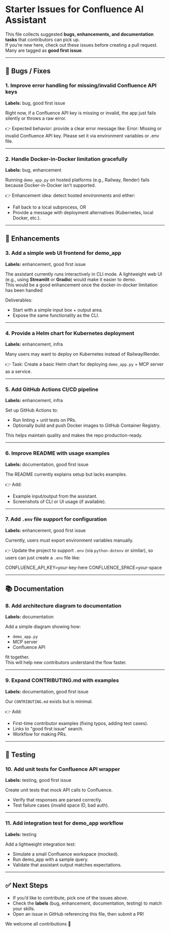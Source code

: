 # Starter Issues for Confluence AI Assistant

This file collects suggested **bugs, enhancements, and documentation tasks** that contributors can pick up.  
If you’re new here, check out these issues before creating a pull request. Many are tagged as **good first issue**.

---

## 🐛 Bugs / Fixes

### 1. Improve error handling for missing/invalid Confluence API keys
**Labels:** bug, good first issue  

Right now, if a Confluence API key is missing or invalid, the app just fails silently or throws a raw error.  

👉 Expected behavior: provide a clear error message like:  Error: Missing or invalid Confluence API key. Please set it via environment variables or .env file.

---

### 2. Handle Docker-in-Docker limitation gracefully
**Labels:** bug, enhancement  

Running `demo_app.py` on hosted platforms (e.g., Railway, Render) fails because Docker-in-Docker isn’t supported.  

👉 Enhancement idea: detect hosted environments and either:  
- Fall back to a local subprocess, OR  
- Provide a message with deployment alternatives (Kubernetes, local Docker, etc.).  

---

## 🚀 Enhancements

### 3. Add a simple web UI frontend for demo_app
**Labels:** enhancement, good first issue  

The assistant currently runs interactively in CLI mode. A lightweight web UI (e.g., using **Streamlit** or **Gradio**) would make it easier to demo.  
This would be a good enhancement once the docker-in-docker limitation has been handled

Deliverables:  
- Start with a simple input box + output area.  
- Expose the same functionality as the CLI.  

---

### 4. Provide a Helm chart for Kubernetes deployment
**Labels:** enhancement, infra  

Many users may want to deploy on Kubernetes instead of Railway/Render.  

👉 Task: Create a basic Helm chart for deploying `demo_app.py` + MCP server as a service.  

---

### 5. Add GitHub Actions CI/CD pipeline
**Labels:** enhancement, infra  

Set up GitHub Actions to:  
- Run linting + unit tests on PRs.  
- Optionally build and push Docker images to GitHub Container Registry.  

This helps maintain quality and makes the repo production-ready.  

---

### 6. Improve README with usage examples
**Labels:** documentation, good first issue  

The README currently explains setup but lacks examples.  

👉 Add:  
- Example input/output from the assistant.  
- Screenshots of CLI or UI usage (if available).  

---

### 7. Add `.env` file support for configuration
**Labels:** enhancement, good first issue  

Currently, users must export environment variables manually.  

👉 Update the project to support `.env` (via `python-dotenv` or similar), so users can just create a `.env` file like:  

CONFLUENCE_API_KEY=your-key-here
CONFLUENCE_SPACE=your-space

---

## 📚 Documentation

### 8. Add architecture diagram to documentation
**Labels:** documentation  

Add a simple diagram showing how:  
- `demo_app.py`  
- MCP server  
- Confluence API  

fit together.  
This will help new contributors understand the flow faster.  

---

### 9. Expand CONTRIBUTING.md with examples
**Labels:** documentation, good first issue  

Our `CONTRIBUTING.md` exists but is minimal.  

👉 Add:  
- First-time contributor examples (fixing typos, adding test cases).  
- Links to "good first issue" search.  
- Workflow for making PRs.  

---

## 🧪 Testing

### 10. Add unit tests for Confluence API wrapper
**Labels:** testing, good first issue  

Create unit tests that mock API calls to Confluence.  
- Verify that responses are parsed correctly.  
- Test failure cases (invalid space ID, bad auth).  

---

### 11. Add integration test for demo_app workflow
**Labels:** testing  

Add a lightweight integration test:  
- Simulate a small Confluence workspace (mocked).  
- Run demo_app with a sample query.  
- Validate that assistant output matches expectations.  

---

## ✅ Next Steps
- If you’d like to contribute, pick one of the issues above.  
- Check the **labels** (bug, enhancement, documentation, testing) to match your skills.  
- Open an issue in GitHub referencing this file, then submit a PR!  

We welcome all contributions 🙌
